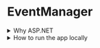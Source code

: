 # EventManager

<details>
  <summary>Why ASP.NET</summary>
  In this section, I will explain why I chose to create this app using C# and ASP.NET.  
  One of the main reasons is that I have used C# in multiple projects and I’m familiar with building full-stack applications with it.  
  Additionally, C# has powerful and easy-to-use frameworks like Entity Framework, which simplifies the process of creating and managing the application's database and connection to the frontend.
</details>

<details>
  <summary>How to run the app locally</summary>
  
  ### 1. Requirements
  To run this project, you will need **SQL Server** and **Visual Studio** installed.

  ### 2. Clone the repository
  When opening Visual Studio, click on the **"Clone a repository"** button on the right.  
  Paste the following URL into the repository link field:  
  `https://github.com/SvetomirKoevv/EventManager.git`

  ### 3. Change the connection string
  Open the **DataLayer** project and locate the `EventManagerDbContext` class.  
  Inside it, you'll find a static variable called `ConnectionString`.  
  Change the first part like so:  
  ```
  Server=YourSqlDbName
  ```

  ### 4. Apply migrations
  **Make sure the `DataLayer` project is set as the startup project.**  
  You can do this by right-clicking on **DataLayer** and selecting **"Set as StartUp Project"**.

  Also, in the **Package Manager Console**, set the **Default Project** to **DataLayer**.  
  If you don’t see the console, open it via:  
  `View -> Other Windows -> Package Manager Console`

  #### If a **Migrations** folder already exists:
  Run the following command in the Package Manager Console:  
  ```
  Update-Database
  ```
  If everything is configured correctly, no errors should appear.  
  If you encounter errors, they’re likely related to the connection string.

  #### If a **Migrations** folder does **not** exist:
  In the Package Manager Console, run:  
  ```
  Add-Migration YourMigrationName
  ```
  If no errors occur, then apply the migration by running:  
  ```
  Update-Database
  ```

  ### 5. Seed data
  Set the **SeedingLayer** project as the startup project and run it.  
  This will populate the database with default roles and an admin account.  
  By default the admin acount is set to have `username: evmanageradmin` and `password: evmanageradminpassword`. 
  The console will display whether everything was created successfully.

  ### 6. Start the app
  Finally, set the **MVCEventManager** project as the startup project and run the application.

</details>
